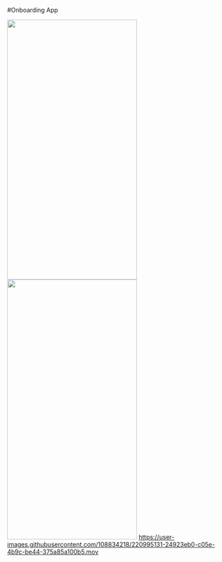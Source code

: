 #Onboarding App


<img src ="https://user-images.githubusercontent.com/108834218/220994419-da6f40f2-9fcf-446a-8828-8a38f41dea12.png" width="300" height="600"> <img src ="https://user-images.githubusercontent.com/108834218/220994770-30e75c09-e394-4cfa-bad0-0549cd444468.png" width="300" height="600"> https://user-images.githubusercontent.com/108834218/220995131-24923eb0-c05e-4b9c-be44-375a85a100b5.mov

